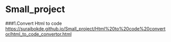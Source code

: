 # Small_project

###1.Convert Html to code
   https://surajbokde.github.io/Small_project/Html%20to%20code%20convertor/html_to_code_convertor.html
